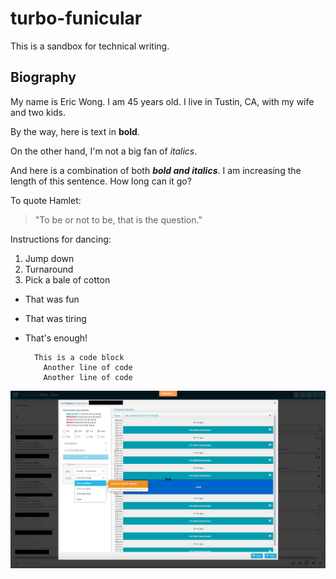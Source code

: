 # turbo-funicular
This is a sandbox for technical writing.

## Biography

<p>My name is Eric Wong. I am 45 years old. I live in Tustin, CA, with my wife and two kids.</p>

By the way, here is text in **bold**.

On the other hand, I'm not a big fan of *italics*.

And here is a combination of both ***bold and italics***. I am increasing the length of this sentence. How long can it go?

To quote Hamlet:

>"To be or not to be, that is the question."

Instructions for dancing:
1. Jump down
2. Turnaround
3. Pick a bale of cotton

* That was fun
* That was tiring
* That's enough!


        This is a code block
          Another line of code
          Another line of code


![Whatfix Screenshot](https://github.com/worldinneed-needinworld/turbo-funicular/blob/9e6ec1c59e86b16fffa8c57ed078095f124f0ef0/Sample%20-%20Onscreen%20Walkthrough%20-%20Smile%20Brands%20%20-%20Eric%20Wong.jpg)
